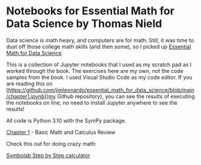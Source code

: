# Notebooks for Essential Math for Data Science by Thomas Nield

Data science is math heavy, and computers are for math. Still, it was time to dust off those college math skills (and then some), so I picked up [Essential Math for Data Science](https://www.oreilly.com/library/view/essential-math-for/9781098102920/). 

This is a collection of Jupyter notebooks that I used as my scratch pad as I worked through the book. The exercises here are my own, not the code samples from the book. I used Visual Studio Code as my code editor. If you are reading this on [https://github.com/jimleonardo/essential_math_for_data_science/blob/main/chapter1.ipynb](my Github repository), you can see the results of executing the notebooks on line, no need to install Jupyter anywhere to see the results!

All code is Python 3.10 with the SymPy package.

[Chapter 1](chapter1.ipynb) - Basic Math and Calculus Review

Check this out for doing crazy math:

[Symbolab Step by Step calculator](https://www.symbolab.com/solver/step-by-step)
